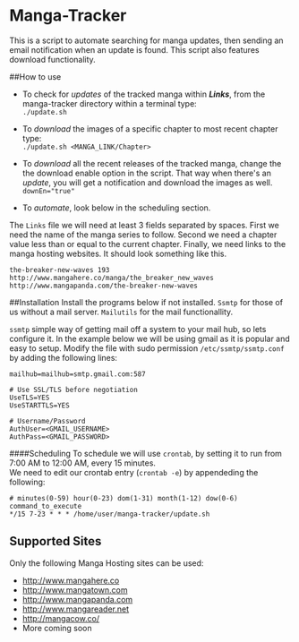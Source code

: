 # Manga-Tracker
This is a script to automate searching for manga updates, then sending an email notification when an update is found. This script also features download functionality.  

##How to use
* To check for *updates* of the tracked manga within ***Links***, from the manga-tracker directory within a terminal type:  
`./update.sh`  

* To *download* the images of a specific chapter to most recent chapter type:  
 `./update.sh <MANGA_LINK/Chapter>`  
 
* To *download* all the recent releases of the tracked manga, change the the download enable option in the script. That way when there's an *update*, you will get a notification and download the images as well.  
 `downEn="true"`
 
* To *automate*, look below in the scheduling section.  

The `Links` file we will need at least 3 fields separated by spaces. First we need the name of the manga series to follow. Second we need a chapter value less than or equal to the current chapter. Finally, we need links to the manga hosting websites. It should look something like this.  
```
the-breaker-new-waves 193 http://www.mangahere.co/manga/the_breaker_new_waves http://www.mangapanda.com/the-breaker-new-waves
``` 

##Installation
Install the programs below if not installed. `Ssmtp` for those of us without a mail server. `Mailutils` for the mail functionallity.  

 `ssmtp` simple way of getting mail off a system to your mail hub, so lets configure it. In the example below we will be using gmail as it is popular and easy to setup. Modify the file with sudo permission `/etc/ssmtp/ssmtp.conf` by adding the following lines:

```
mailhub=mailhub=smtp.gmail.com:587  
  
# Use SSL/TLS before negotiation  
UseTLS=YES  
UseSTARTTLS=YES  

# Username/Password  
AuthUser=<GMAIL_USERNAME>  
AuthPass=<GMAIL_PASSWORD>  
```
####Scheduling
To schedule we will use `crontab`, by setting it to run from 7:00 AM to 12:00 AM, every 15 minutes.  
We need to edit our crontab entry (`crontab -e`) by appendeding the following:  

```
# minutes(0-59) hour(0-23) dom(1-31) month(1-12) dow(0-6) command_to_execute
*/15 7-23 * * * /home/user/manga-tracker/update.sh
```

## Supported Sites
Only the following Manga Hosting sites can be used:  
* http://www.mangahere.co  
* http://www.mangatown.com  
* http://www.mangapanda.com  
* http://www.mangareader.net  
* http://mangacow.co/  
* More coming soon
